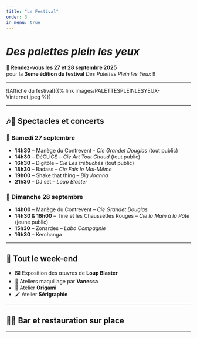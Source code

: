 ```yaml
---
title: "Le Festival"
order: 3
in_menu: true
---
```

# _Des palettes plein les yeux_  

🤩 **Rendez-vous les 27 et 28 septembre 2025**  
pour la **3ème édition du festival** _Des Palettes Plein les Yeux_ !!  

---

![Affiche du festival]({% link images/PALETTESPLEINLESYEUX-Vinternet.jpeg %})  

---

## 🎶🥳 Spectacles et concerts  

### 📅 Samedi 27 septembre
- **14h30** – Manège du Contrevent -  _Cie Grandet Douglas_ (tout public)  
- **14h30** – DéCLICS – _Cie Art Tout Chaud_ (tout public)  
- **16h30** – Digitôle – _Cie Les trébuchés_ (tout public)  
- **18h30** – Badass – _Cie Fais le Moi-Même_  
- **19h00** – Shake that thing – _Big Joanna_  
- **21h30** – DJ set – _Loup Blaster_  

### 📅 Dimanche 28 septembre
- **14h00** – Manège du Contrevent – _Cie Grandet Douglas_  
- **14h30 & 16h00** – Tine et les Chaussettes Rouges – _Cie la Main à la Pâte_ (jeune public)  
- **15h30** – Zonardes – _Labo Compagnie_  
- **16h30** – Kerchanga  

---

## 🎨 Tout le week-end
- 🖼️ Exposition des œuvres de **Loup Blaster**  
- 💄 Ateliers maquillage par **Vanessa**  
- 🐸 Atelier **Origami**  
- 🖌️ Atelier **Sérigraphie**  

---

## 🍻🥙 Bar et restauration sur place  

--- 